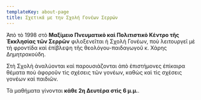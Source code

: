 ```yaml
---
templateKey: about-page
title: Σχετικά με την Σχολή Γονέων Σερρών
---
```


Ἀπὸ τὸ 1998 στὸ **Μαξίμειο Πνευματικὸ καὶ Πολιτιστικὸ Κέντρο τῆς Ἐκκλησίας τῶν Σερρῶν** φιλοξενεῖται ἡ
Σχολὴ Γονέων, ποὺ λειτουργεῖ μὲ τὴ φροντίδα καὶ ἐπίβλεψη τῆς θεολόγου-παιδαγωγοῦ κ. Χάρης Δημητρακούδη.

Στὴ Σχολὴ ἀναλύονται καὶ παρουσιάζονται ἀπὸ ἐπιστήμονες ἐπίκαιρα θέματα ποὺ ἀφοροῦν τὶς σχέσεις
τῶν γονέων, καθὼς καὶ τὶς σχέσεις γονέων καὶ παιδιῶν.

Τὰ μαθήματα γίνονται **κάθε 2η Δευτέρα στὶς 6 μ.μ.**.
